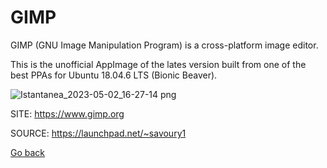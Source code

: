 # GIMP

 GIMP (GNU Image Manipulation Program) is a cross-platform image editor.

 This is the unofficial AppImage of the lates version built
 from one of the best PPAs for Ubuntu 18.04.6 LTS (Bionic Beaver).

 ![Istantanea_2023-05-02_16-27-14 png](https://user-images.githubusercontent.com/88724353/235696719-d98df03e-3049-4346-9c3d-ba8cf23e5b46.jpg)

 SITE: https://www.gimp.org

 SOURCE: https://launchpad.net/~savoury1

 [Go back](https://portable-linux-apps.github.io/apps.html)
